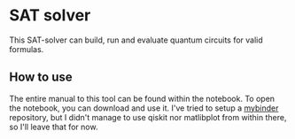 # SAT solver

This SAT-solver can build, run and evaluate quantum circuits for valid formulas.

## How to use
The entire manual to this tool can be found within the notebook. To open the notebook, you can download and use it. I've tried to setup a [mybinder](https://mybinder.org/) repository, but I didn't manage to use qiskit nor matlibplot from within there, so I'll leave that for now.
